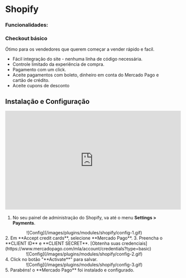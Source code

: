# Shopify  

<a name="Funcionalidades"></a>
### Funcionalidades:

### Checkout básico

Ótimo para os vendedores que querem começar a vender rápido e facil.

* Fácil integração do site - nenhuma linha de código necessária.
* Controle limitado da experiência de compra.
* Pagamento com um click.
* Aceite pagamentos com boleto, dinheiro em conta do Mercado Pago e cartão de crédito.
* Aceite cupons de desconto

<a name="Instalação-e-Configuração"></a>
## Instalação e Configuração

<center>
  <iframe width="560" height="315" src="https://www.youtube.com/embed/ZLINrH8WB0A" frameborder="0" allowfullscreen=""></iframe>
</center>

1. No seu painel de administração do Shopify, va até o menu **Settings > Payments**.
<center>
  ![Config](/images/plugins/modules/shopify/config-1.gif)
</center>
2. Em **Accept credit cards**, selecione **Mercado Pago**.
3. Preencha o **CLIENT ID** e **CLIENT SECRET**. [Obtenha suas credenciais](https://www.mercadopago.com/mla/account/credentials?type=basic)
<center>
  ![Config](/images/plugins/modules/shopify/config-2.gif)
</center>
4. Click no botão "**Activate**" para salvar.
<center>
  ![Config](/images/plugins/modules/shopify/config-3.gif)
</center>
5. Parabéns! o **Mercado Pago** foi instalado e configurado.
